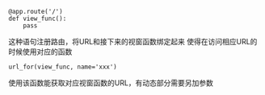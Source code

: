```angular2html
@app.route('/')
def view_func():
    pass
```
这种语句注册路由，将URL和接下来的视窗函数绑定起来
使得在访问相应URL的时候使用对应的函数

```angular2html
url_for(view_func, name='xxx')
```
使用该函数能获取对应视窗函数的URL，有动态部分需要另加参数
